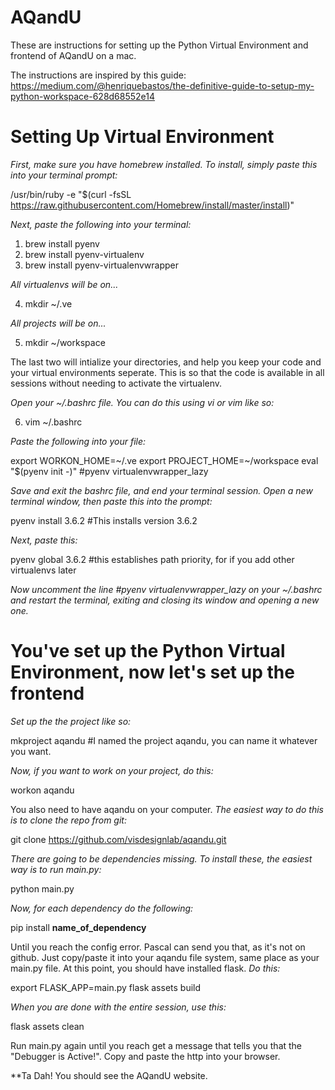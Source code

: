 # AQandU
These are instructions for setting up the Python Virtual Environment and frontend of AQandU on a mac. 

The instructions are inspired by this guide: 
  https://medium.com/@henriquebastos/the-definitive-guide-to-setup-my-python-workspace-628d68552e14
  
# Setting Up Virtual Environment

*First, make sure you have homebrew installed. To install, simply paste this into your terminal prompt:*

  /usr/bin/ruby -e "$(curl -fsSL https://raw.githubusercontent.com/Homebrew/install/master/install)" 

*Next, paste the following into your terminal:*

  1. brew install pyenv
  2. brew install pyenv-virtualenv
  3. brew install pyenv-virtualenvwrapper

*All virtualenvs will be on...*

  4. mkdir ~/.ve 
  
*All projects will be on...*

  5. mkdir ~/workspace
  
The last two will intialize your directories, and help you keep your code and your virtual environments seperate. 
This is so that the code is available in all sessions without needing to activate the virtualenv.

*Open your ~/.bashrc file. You can do this using vi or vim like so:*

  6. vim ~/.bashrc 

*Paste the following into your file:*

  export WORKON_HOME=~/.ve
  export PROJECT_HOME=~/workspace
  eval "$(pyenv init -)"
  #pyenv virtualenvwrapper_lazy
  
*Save and exit the bashrc file, and end your terminal session. Open a new terminal window, then paste this into the prompt:*

  pyenv install 3.6.2 #This installs version 3.6.2
  
*Next, paste this:*

  pyenv global 3.6.2 #this establishes path priority, for if you add other virtualenvs later
  
*Now uncomment the line #pyenv virtualenvwrapper_lazy on your ~/.bashrc and restart the terminal, exiting and closing its window and opening a new one.*

# You've set up the Python Virtual Environment, now let's set up the frontend

*Set up the the project like so:*

  mkproject aqandu #I named the project aqandu, you can name it whatever you want. 
  
*Now, if you want to work on your project, do this:*

  workon aqandu
  
You also need to have aqandu on your computer.
*The easiest way to do this is to clone the repo from git:*

  git clone https://github.com/visdesignlab/aqandu.git
  
*There are going to be dependencies missing. To install these, the easiest way is to run main.py:*

  python main.py
  
*Now, for each dependency do the following:*

  pip install **name_of_dependency**
  
Until you reach the config error. Pascal can send you that, as it's not on github. Just copy/paste it into your aqandu file system, same place as your main.py file. At this point, you should have installed flask. 
*Do this:*

export FLASK_APP=main.py
flask assets build

*When you are done with the entire session, use this:*

flask assets clean

Run main.py again until you reach get a message that tells you that the "Debugger is Active!". Copy and paste the http into your browser. 

**Ta Dah! You should see the AQandU website. 


